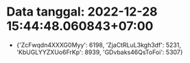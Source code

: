 # Data tanggal: 2022-12-28 15:44:48.060843+07:00

* {'ZcFwqdn4XXXG0Myy': 6198, 'ZjaCtRLuL3kgh3df': 5231, 'KbUGLYYZXUo6FrKp': 8939, 'GDvbaks46QsToFoi': 5307}
